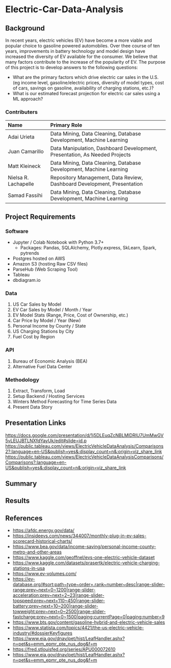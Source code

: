 # Electric-Car-Data-Analysis

## Background
In recent years, electric vehicles (EV) have become a more viable and popular choice to gasoline powered automobiles. Over thee course of ten years, improvements in battery technology and model design have increased the diversity of EV available for the consumer. We believe that many factors contribute to the increase of the popularity of EV. The purpose of this project is to develop answers to the following questions:

- What are the primary factors which drive electric car sales in the U.S. (eg income level, gasoline/electric prices, diversity of model types, cost of cars, savings on gasoline, availability of charging stations, etc.)?
- What is our estimated forecast projection for electric car sales using a ML approach?

### Contributers

| Name | Primary Role |
|:---|:---|
| Adai Urieta |Data Mining, Data Cleaning, Database Development, Machine Learning|
| Juan Camarillo |Data Manipulation, Dashboard Development, Presentation, As Needed Projects|
| Matt Kleineck |Data Mining, Data Cleaning, Database Development, Machine Learning| 
| Nielsa R. Lachapelle |Repository Management, Data Review, Dashboard Development, Presentation|
| Samad Fassihi |Data Mining, Data Cleaning, Database Development, Machine Learning|


## Project Requirements

### Software
- Jupyter / Colab Notebook with Python 3.7+
  - Packages: Pandas, SQLAlchemy, Plotly.express, SkLearn, Spark, pytrends
- Postgres hosted on AWS
- Amazon S3 (hosting Raw CSV files)
- ParseHub (Web Scraping Tool)
- Tableau
- dbdiagram.io

### Data
1. US Car Sales by Model
2. EV Car Sales by Model / Month / Year
3. EV Model Stats (Range, Price, Cost of Ownership, etc.)
4. Car Price by Model / Year (New)
5. Personal Income by County / State
6. US Charging Stations by City
7. Fuel Cost by Region

### API
1. Bureau of Economic Analysis (BEA)
2. Alternative Fuel Data Center

### Methodology
1. Extract, Transform, Load
2. Setup Backend / Hosting Services
3. Winters Method Forecasting for Time Series Data
4. Present Data Story

## Presentation Links
https://docs.google.com/presentation/d/1j5DLEuqZcNBLMlDRIU7UmMwGV5vLEUJBTLNXfdYayUk/edit#slide=id.p
https://public.tableau.com/views/ElectricVehicleDataAnalysis/Comparisons2?:language=en-US&publish=yes&:display_count=n&:origin=viz_share_link
https://public.tableau.com/views/ElectricVehicleDataAnalysisComparisons/Comparisons?:language=en-US&publish=yes&:display_count=n&:origin=viz_share_link

## Summary


## Results


## References
- https://afdc.energy.gov/data/
- https://insideevs.com/news/344007/monthly-plug-in-ev-sales-scorecard-historical-charts/
- https://www.bea.gov/data/income-saving/personal-income-county-metro-and-other-areas
- https://www.kaggle.com/geoffnel/evs-one-electric-vehicle-dataset
- https://www.kaggle.com/datasets/prasertk/electric-vehicle-charging-stations-in-usa
- https://www.ev-volumes.com/
- https://ev-database.org/#sort:path~type~order=.rank~number~desc|range-slider-range:prev~next=0~1200|range-slider-acceleration:prev~next=2~23|range-slider-topspeed:prev~next=110~450|range-slider-battery:prev~next=10~200|range-slider-towweight:prev~next=0~2500|range-slider-fastcharge:prev~next=0~1500|paging:currentPage=0|paging:number=9
- https://www.bts.gov/content/gasoline-hybrid-and-electric-vehicle-sales
- https://www.statista.com/topics/4421/the-us-electric-vehicle-industry/#dossierKeyfigures
- https://www.eia.gov/dnav/pet/hist/LeafHandler.ashx?n=pet&s=emm_epmr_pte_nus_dpg&f=m
- https://fred.stlouisfed.org/series/APU000072610
- https://www.eia.gov/dnav/pet/hist/LeafHandler.ashx?n=pet&s=emm_epmr_pte_nus_dpg&f=m



